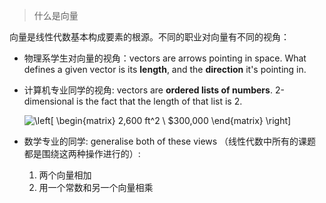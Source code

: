 > 什么是向量

向量是线性代数基本构成要素的根源。不同的职业对向量有不同的视角：

- 物理系学生对向量的视角：vectors are arrows pointing in space. What defines a given vector is its **length**, and the **direction** it's pointing in.

- 计算机专业同学的视角: vectors are **ordered lists of numbers**. 2-dimensional is the fact that the length of that list is 2.

  

  ![\left[ \begin{matrix} 2,600 ft^2 \\ \$300,000 \end{matrix} \right]](https://math.jianshu.com/math?formula=%5Cleft%5B%20%5Cbegin%7Bmatrix%7D%202%2C600%20ft%5E2%20%5C%5C%20%5C%24300%2C000%20%5Cend%7Bmatrix%7D%20%5Cright%5D)

- 数学专业的同学: generalise both of these views （线性代数中所有的课题都是围绕这两种操作进行的）:

  1. 两个向量相加
  2. 用一个常数和另一个向量相乘